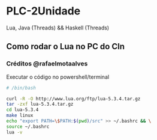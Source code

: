 # PLC-2Unidade
Lua, Java (Threads) &amp;&amp; Haskell (Threads)


## Como rodar o Lua no PC do CIn

### Créditos @rafaelmotaalves
Executar o código no powershell/terminal
```bash
# /bin/bash

curl -R -O http://www.lua.org/ftp/lua-5.3.4.tar.gz
tar -zxf lua-5.3.4.tar.gz
cd lua-5.3.4
make linux
echo "export PATH=\$PATH:$(pwd)/src" >> ~/.bashrc && \
source ~/.bashrc
lua -v
```
